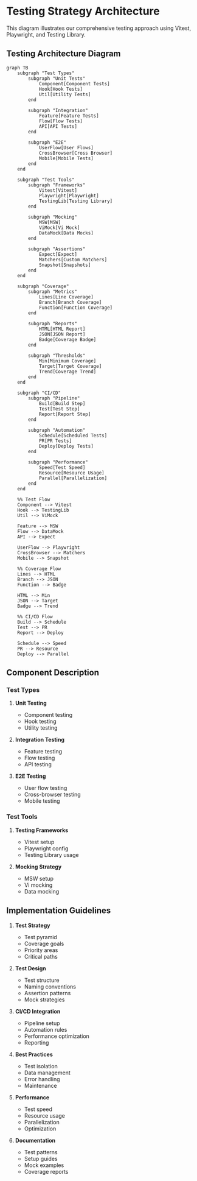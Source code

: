 # Testing Strategy Architecture

This diagram illustrates our comprehensive testing approach using Vitest, Playwright, and Testing Library.

## Testing Architecture Diagram

```mermaid
graph TB
    subgraph "Test Types"
        subgraph "Unit Tests"
            Component[Component Tests]
            Hook[Hook Tests]
            Util[Utility Tests]
        end

        subgraph "Integration"
            Feature[Feature Tests]
            Flow[Flow Tests]
            API[API Tests]
        end

        subgraph "E2E"
            UserFlow[User Flows]
            CrossBrowser[Cross Browser]
            Mobile[Mobile Tests]
        end
    end

    subgraph "Test Tools"
        subgraph "Frameworks"
            Vitest[Vitest]
            Playwright[Playwright]
            TestingLib[Testing Library]
        end

        subgraph "Mocking"
            MSW[MSW]
            ViMock[Vi Mock]
            DataMock[Data Mocks]
        end

        subgraph "Assertions"
            Expect[Expect]
            Matchers[Custom Matchers]
            Snapshot[Snapshots]
        end
    end

    subgraph "Coverage"
        subgraph "Metrics"
            Lines[Line Coverage]
            Branch[Branch Coverage]
            Function[Function Coverage]
        end

        subgraph "Reports"
            HTML[HTML Report]
            JSON[JSON Report]
            Badge[Coverage Badge]
        end

        subgraph "Thresholds"
            Min[Minimum Coverage]
            Target[Target Coverage]
            Trend[Coverage Trend]
        end
    end

    subgraph "CI/CD"
        subgraph "Pipeline"
            Build[Build Step]
            Test[Test Step]
            Report[Report Step]
        end

        subgraph "Automation"
            Schedule[Scheduled Tests]
            PR[PR Tests]
            Deploy[Deploy Tests]
        end

        subgraph "Performance"
            Speed[Test Speed]
            Resource[Resource Usage]
            Parallel[Parallelization]
        end
    end

    %% Test Flow
    Component --> Vitest
    Hook --> TestingLib
    Util --> ViMock

    Feature --> MSW
    Flow --> DataMock
    API --> Expect

    UserFlow --> Playwright
    CrossBrowser --> Matchers
    Mobile --> Snapshot

    %% Coverage Flow
    Lines --> HTML
    Branch --> JSON
    Function --> Badge

    HTML --> Min
    JSON --> Target
    Badge --> Trend

    %% CI/CD Flow
    Build --> Schedule
    Test --> PR
    Report --> Deploy

    Schedule --> Speed
    PR --> Resource
    Deploy --> Parallel
```

## Component Description

### Test Types

1. **Unit Testing**

   - Component testing
   - Hook testing
   - Utility testing

2. **Integration Testing**

   - Feature testing
   - Flow testing
   - API testing

3. **E2E Testing**
   - User flow testing
   - Cross-browser testing
   - Mobile testing

### Test Tools

1. **Testing Frameworks**

   - Vitest setup
   - Playwright config
   - Testing Library usage

2. **Mocking Strategy**
   - MSW setup
   - Vi mocking
   - Data mocking

## Implementation Guidelines

1. **Test Strategy**

   - Test pyramid
   - Coverage goals
   - Priority areas
   - Critical paths

2. **Test Design**

   - Test structure
   - Naming conventions
   - Assertion patterns
   - Mock strategies

3. **CI/CD Integration**

   - Pipeline setup
   - Automation rules
   - Performance optimization
   - Reporting

4. **Best Practices**

   - Test isolation
   - Data management
   - Error handling
   - Maintenance

5. **Performance**

   - Test speed
   - Resource usage
   - Parallelization
   - Optimization

6. **Documentation**
   - Test patterns
   - Setup guides
   - Mock examples
   - Coverage reports
